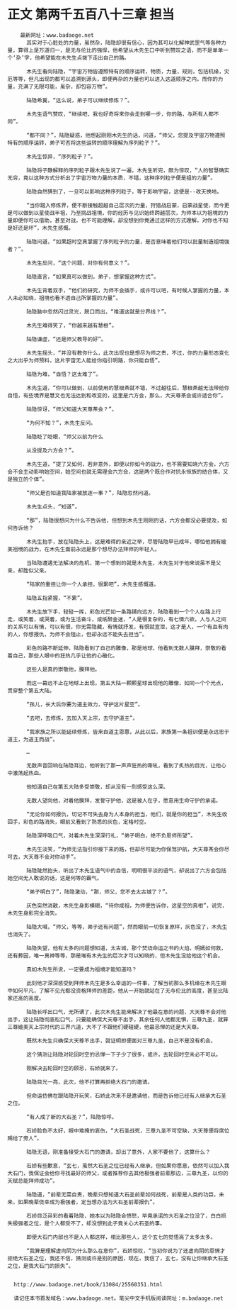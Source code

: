 # 正文 第两千五百八十三章 担当
        最新网址：www.badaoge.net
          其实对于心脏处的力量，虽然杂，陆隐却很有信心，因为其可以化解神武罡气等各种力量，算得上是万道归一，是无与伦比的强悍，他希望从木先生口中听到赞叹之语，而不是单单一个‘杂’字，他希望能在木先生点拨下走出自己的路。
      
          木先生看向陆隐，“宇宙万物皆遵照特有的顺序运转，物质，力量，规则，包括机缘，灾厄等等，但凡出现的都可以追溯到源头，即便再杂的力量也可以进入这道顺序之内，而你的力量，充满了无限可能，虽杂，却包容万物”。
      
          陆隐希冀，“这么说，弟子可以继续修炼？”。
      
          木先生语气赞叹，“继续吧，我也好奇将来你会走到哪一步，你的路，与所有人都不同”。
      
          “都不同？”，陆隐疑惑，他想起刚刚木先生的话，问道，“师父，您提及宇宙万物遵照特有的顺序运转，弟子可否将这些运转的顺序理解为序列粒子？”。
      
          木先生惊异，“序列粒子？”。
      
          陆隐将子静解释的序列粒子跟木先生说了一遍，木先生听完，颇为惊叹，“人的智慧确实无穷，竟以这种方式分析出了宇宙万物力量的本质，不错，这种序列粒子便是祖的力量”。
      
          陆隐自然猜到了，一旦可以影响这种序列粒子，等于影响宇宙，这便是--改天换地。
      
          “当你踏入修炼界，便不断接触超越自己层次的力量，狩猎战启蒙，启蒙战星使，而今更是可以做到以星使战半祖，乃至挑战祖境，你的经历与见识始终跨越层次，为师本以为祖境的力量即便你可以借助，甚至对战，也不可能理解，却没想到你竟通过这样的方式理解，对你也不知是好还是坏”，木先生感慨。
      
          陆隐问道，“如果超时空真掌握了序列粒子的力量，是否意味着他们可以批量制造祖境强者？”。
      
          木先生反问，“这个问题，对你有何意义？”。
      
          陆隐直言，“如果真可以做到，弟子，想掌握这种方式”。
      
          木先生背着双手，“他们的研究，为师不会插手，或许可以吧，有时候人掌握的力量，本人未必知晓，祖境也看不透自己所掌握的力量”。
      
          陆隐脑中忽然闪过灵光，脱口而出，“难道这就是分界线？”。
      
          木先生难得笑了，“你越来越有慧根”。
      
          陆隐谦虚，“还是师父教导的好”。
      
          木先生摇头，“并没有教你什么，此次出现也是想尽为师之责，不过，你的力量形态变化之大出乎为师预料，这片宇宙无人能给你指引明路，你只能自悟”。
      
          陆隐为难，“自悟？这太难了”。
      
          木先生道，“你可以做到，以前使用的慧根茶就不错，不过越往后，慧根茶越无法带给你自悟，有些境界是慧文也无法达到和改变的，这里是六方会，那么，大天尊茶会或许适合你”。
      
          陆隐惊讶，“师父知道大天尊茶会？”。
      
          “为何不知？”，木先生反问。
      
          陆隐眨了眨眼，“师父以前为什么
      
          从没提及六方会？”。
      
          木先生道，“提了又如何，若非意外，即便以你如今的战力，也不需要知晓六方会，六方会不会主动影响始空间，始空间也就无需理会六方会，这是两个既合作对抗永恒族的结合体，又是独立的个体”。
      
          “师父是否知道我陆家被放逐一事？”，陆隐忽然问道。
      
          木先生点头，“知道”。
      
          “那”，陆隐很想问为什么不告诉他，但想到木先生刚刚的话，六方会都没必要提及，如何告诉他？
      
          木先生抬手，放在陆隐头上，这是难得的亲近之举，尽管陆隐早已成年，哪怕他拥有媲美祖境的战力，在木先生面前永远是那个想尽办法拜师的年轻人。
      
          当陆隐遭遇无法解决的危机，第一个想到的就是木先生，木先生对于他来说虽不是父亲，却胜似父亲。
      
          “陆家的重担让你一个人承担，很累吧”，木先生感慨道。
      
          陆隐五指紧握，“不累”。
      
          木先生放下手，轻轻一挥，彩色光芒如一条路铺向远方，陆隐看到一个个人在路上行走，或笑着，或哭着，或为生活奋斗，或纸醉金迷，“人是很复杂的，有七情六欲，人与人之间的关系可以有情，可以有恨，你无需隐藏，有情就抒发，有恨就宣泄，这才是人，一个有血有肉的人，你想报仇，为师不会阻止，但却永远不能失去担当”。
      
          彩色的路不断延伸，陆隐看到了自己的雕像，那是地球，他看到无数人膜拜，崇敬的看着自己，那些人眼中的狂热几乎让他的心融化。
      
          这些人是真的崇敬他，膜拜他。
      
          而这一幕远不止在地球上出现，第五大陆一颗颗星球出现他的雕像，如同一个个光点，贯穿整个第五大陆。
      
          “孩儿，长大后你要为道主效力，守护这片星空”。
      
          “去吧，去修炼，去加入天上宗，去守护道主”。
      
          “我家族之所以能延续修炼，皆来自道主恩惠，从此以后，家族第一条祖训便是永远忠于道主，为道主而战”。
      
          …
      
          无数声音回响在陆隐耳边，他听到了那一声声狂热的嘶吼，看到了炙热的目光，让他心中激荡起热血。
      
          他知道自己在第五大陆多受崇敬，却从没有一刻感受这么深。
      
          无数人望向他，对着他膜拜，发誓守护他，这是被人在乎，愿意用生命守护的承诺。
      
          “无论你如何报仇，切记不可失去身为人本身的担当，他们，就是你的担当”，木先生收回手，彩色的路消失，眼前又看到了熟悉的灰色，定格时空。
      
          陆隐深呼吸口气，对着木先生深深行礼，“弟子明白，绝不负恩师所望”。
      
          木先生淡笑，“为师无法指引你接下来的路，但却尽可能为你保驾护航，大天尊茶会你尽可去，大天尊不会对你动手”。
      
          陆隐陡然抬头，听出了木先生语气中的自信，明明很平淡的语气，却说出了六方会包括始空间无人敢说的话，这是何等的霸气。
      
          “弟子明白了”，陆隐激动，“那，师父，您不去太古城了？”。
      
          灰色突然消散，木先生身影模糊，“待你成祖，为师便告诉你，这星空的真相”，说完，木先生身影完全消失。
      
          陆隐大喊，“师父，等等，弟子还有问题”，然而眼前一切恢复原样，灰色没了，木先生也消失了。
      
          陆隐失望，他有太多的问题想知道，太古城，那个焚烧命运之书的火焰，明嫣如何救，还有葬园，唯一真神等等，那是唯有木先生的层次才可以知晓的，但木先生没给他这个机会。
      
          真如木先生所说，一定要成为祖境才能知道吗？
      
          此刻他才深深感受到拜师木先生是多么幸运的一件事，了解当初那么多机缘在木先生眼中如何平凡，了解不见光都没资格拜师的差距，他从一开始就站在了无与伦比的高度，甚至比陆家还高的高度。
      
          陆隐长呼出口气，无所谓了，此次木先生能来解决了他最在意的问题，大天尊不会对他出手，这让陆隐彻底松口气，只要能确保大天尊不出手，其余任何人他都无惧，三尊九圣，就算三尊媲美天上宗时代的三界六道，大不了不跟他们硬碰硬，他最忌惮的还是大天尊。
      
          既然木先生只确保大天尊不出手，就证明即便面对三尊九圣，自己不是没有机会。
      
          这个猜测让陆隐对轮回时空的忌惮一下子少了很多，或许，去轮回时空未必不可以。
      
          刚解决去轮回时空的顾忌，石娇就来了。
      
          陆隐目光一亮，此次，他不打算再拒绝大石门的邀请。
      
          但命运仿佛在跟陆隐开玩笑，石娇此次来不是邀请他，而是告诉他已经有人继承大石圣之位。
      
          “有人成了新的大石圣？”，陆隐惊呼。
      
          石娇脸色不太好，眼中难掩的哀伤，“大石圣战死，三尊九圣不可空缺，大天尊便将席位赐给了旁人”。
      
          陆隐无语，刚准备接受大石门的邀请，却出了意外，人家不要他了，这算什么？
      
          石娇有些歉意，“玄七，虽然大石圣之位已经有人继承，但如果你愿意，依然可以加入我大石门，我保证会给你寻找最好的师父，或者推荐你去其他极强者前辈那边，三尊九圣，以你的天赋总能拜师成功”。
      
          陆隐道，“前辈无需自责，晚辈只想知道大石圣前辈如何战死，前辈是人类的功臣，未来，如果晚辈侥幸成为极强者，定当想办法为大石圣前辈报仇”。
      
          石娇目泛异彩的看着陆隐，她本以为陆隐会愤怒，毕竟承诺的大石圣之位没了，白白损失极强者之位，是个人都受不了，却没想到此子竟关心大石圣的事。
      
          即便大石门内部也不是人人都这样，相比那些人，这个玄七的觉悟高了太多太多。
      
          “我算是理解虚向阴为什么那么在意你”，石娇惊叹，“当初你说为了还虚向阴的恩情才拒绝大石圣之位，我还不信，猜测或许是别的原因，现在，我信了，玄七，没有让你继承大石圣之位，是我大石门的损失”。
      
      
      http://www.badaoge.net/book/13084/25560351.html
      
      请记住本书首发域名：www.badaoge.net。笔尖中文手机版阅读网址：m.badaoge.net